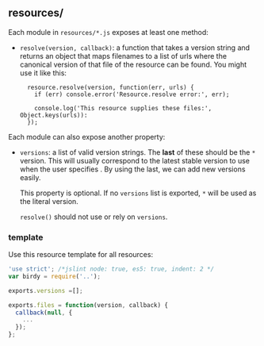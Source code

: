## resources/

Each module in `resources/*.js` exposes at least one method:

* `resolve(version, callback)`: a function that takes a version string and returns an object that maps filenames to a list of urls where the canonical version of that file of the resource can be found. You might use it like this:

        resource.resolve(version, function(err, urls) {
          if (err) console.error('Resource.resolve error:', err);

          console.log('This resource supplies these files:', Object.keys(urls)):
        });

Each module can also expose another property:

* `versions`: a list of valid version strings.
  The **last** of these should be the `*` version.
  This will usually correspond to the latest stable version to use when the user specifies .
  By using the last, we can add new versions easily.

  This property is optional. If no `versions` list is exported, `*` will be used as the literal version.

  `resolve()` should not use or rely on `versions`.


### template

Use this resource template for all resources:

```javascript
'use strict'; /*jslint node: true, es5: true, indent: 2 */
var birdy = require('..');

exports.versions =[];

exports.files = function(version, callback) {
  callback(null, {
    ...
  });
};
```
